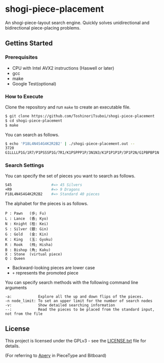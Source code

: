 # shogi-piece-placement

An shogi-piece-layout search engine. Quickly solves unidirectional and bidirectional piece-placing problems.

## Gettins Started

### Prerequisites

- CPU with Intel AVX2 instructions (Haswell or later)
- gcc
- make
- Google Test(optional)

### How to Execute

Clone the repository and run `make` to create an executable file.

```sh
$ git clone https://github.com/ToshinoriTsuboi/shogi-piece-placement
$ cd shogi-piece-placement
$ make
```

You can search as follows.

```sh
$ echo 'P18L4N4S4G4K2R2B2' | ./shogi-piece-placement.out --
3720
G1LLLLP1G/1R7/P1PSSSP1G/7R1/K1PSPPP1P/3N1N3/K1P1P1P1P/3P1P2N/G1PBPBP1N b - 1
```

### Search Settings

You can specify the set of pieces you want to search as follows.

```sh
S45                  #=> 45 Silvers
+R9                  #=> 9 Dragons
P18L4N4S4G4K2R2B2    #=> Standard 40 pieces
```

The alphabet for the pieces is as follows.

```
P : Pawn   (歩; Fu)
L : Lance  (香; Kyo)
N : Knight (桂: Kei)
S : Silver (銀: Gin)
G : Gold   (金: Kin)
K : King   (玉: Gyoku)
R : Rook   (飛; Hisha)
B : Bishop (角; Kaku)
X : Stone  (virtual piece)
Q : Queen
```

- Backward-looking pieces are lower case
- `+` represents the promoted piece

You can specify search methods with the following command line arguments

```
-a:            Explore all the up and down flips of the pieces.
-n node_limit: To set an upper limit for the number of search nodes
-v:            Show detailed searching information
--:            Read the pieces to be placed from the standard input, not from the file
```

## License

This project is licensed under the GPLv3 - see the [LICENSE.txt](LICENSE.txt) file for details.

(For referring to [Apery](https://github.com/HiraokaTakuya/apery) in PieceType and Bitboard)